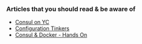 ### Articles that you should read & be aware of

- [Consul on YC](https://news.ycombinator.com/item?id=7604787)
- [Configuration Tinkers](http://stani.sh/walter/pfcts/)
- [Consul & Docker - Hands On](https://www.pythian.com/blog/loose-coupling-and-discovery-of-services-with-consul-part-1/)
